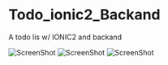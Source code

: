 # Todo_ionic2_Backand

 A todo lis w/ IONIC2 and backand
 
![ScreenShot](https://raw.github.com/tspeu/Todo_ionic2_Backand/master/www/img/i2.PNG)
![ScreenShot](https://raw.github.com/tspeu/Todo_ionic2_Backand/master/www/img/i21.PNG)
![ScreenShot](https://raw.github.com/tspeu/Todo_ionic2_Backand/master/www/img/i23.PNG)
